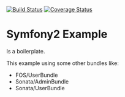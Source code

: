 [![Build Status](https://travis-ci.org/Raffaello/symfony2-example.svg)](https://travis-ci.org/Raffaello/symfony2-example)
[![Coverage Status](https://coveralls.io/repos/Raffaello/symfony2-example/badge.svg)](https://coveralls.io/r/Raffaello/symfony2-example)

# Symfony2 Example

Is a boilerplate.

This example using some other bundles like:

- FOS/UserBundle
- Sonata/AdminBundle
- Sonata/UserBundle


